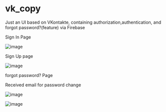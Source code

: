 # vk_copy

Just an UI based on VKontakte, containing authorization,authentication, and forgot password?(feature) via Firebase 

Sign In Page

![image](https://github.com/RakhmanSabirov/Firebase_Auth_VK/assets/140696861/8956a2e0-566e-4229-98a4-2d16d35138b6)

Sign Up page

![image](https://github.com/RakhmanSabirov/Firebase_Auth_VK/assets/140696861/74aa32d0-f388-4528-b25b-365af6278715)


forgot password? Page


Received email for password change

![image](https://github.com/RakhmanSabirov/Firebase_Auth_VK/assets/140696861/2e1dc91d-8c3d-4f28-a59c-5d03dd82554c)

![image](https://github.com/RakhmanSabirov/Firebase_Auth_VK/assets/140696861/de544291-35ce-48b2-b6f4-528f68812032)


